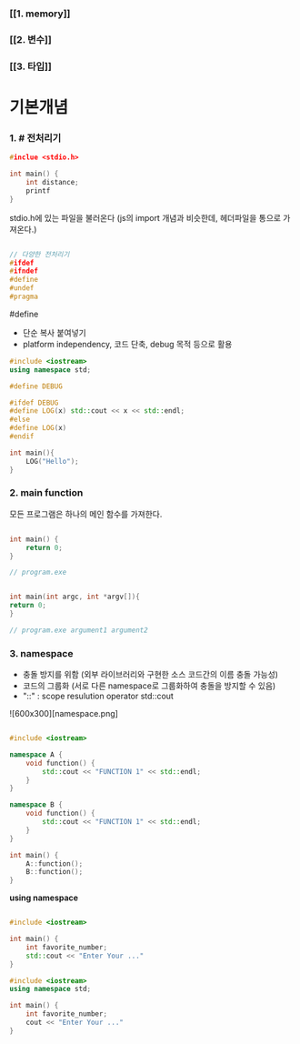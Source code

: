 
### [[1. memory]]

### [[2. 변수]]

### [[3. 타입]]



# 기본개념

### 1. # 전처리기

```cpp
#inclue <stdio.h>

int main() {
	int distance;
	printf
}
```

stdio.h에 있는 파일을 불러온다 (js의 import 개념과 비슷한데, 헤더파일을 통으로 가져온다.)


```cpp

// 다양한 전처리기
#ifdef
#ifndef
#define
#undef
#pragma
```


#define
- 단순 복사 붙여넣기
- platform independency, 코드 단축, debug 목적 등으로 활용
```cpp
#include <iostream>
using namespace std;

#define DEBUG

#ifdef DEBUG
#define LOG(x) std::cout << x << std::endl;
#else
#define LOG(x)
#endif

int main(){
	LOG("Hello");
}
```


### 2. main function

모든 프로그램은 하나의 메인 함수를 가져한다.

```cpp

int main() {
	return 0;
}

// program.exe


int main(int argc, int *argv[]){
return 0;
}

// program.exe argument1 argument2
```

### 3. namespace

- 충돌 방지를 위함 (외부 라이브러리와 구현한 소스 코드간의 이름 충돌 가능성)
- 코드의 그룹화 (서로 다른 namespace로 그룹화하여 충돌을 방지할 수 있음)
- "::" : scope resulution operator std::cout



![600x300][namespace.png]


```cpp

#include <iostream>

namespace A {
	void function() {
		std::cout << "FUNCTION 1" << std::endl;
	}
}

namespace B {
	void function() {
		std::cout << "FUNCTION 1" << std::endl;
	}
}

int main() {
	A::function();
	B::function();
}

```

**using namespace**
```cpp

#include <iostream>

int main() {
	int favorite_number;
	std::cout << "Enter Your ..."
}


```

```cpp
#include <iostream>
using namespace std;

int main() {
	int favorite_number;
	cout << "Enter Your ..."
}


```
